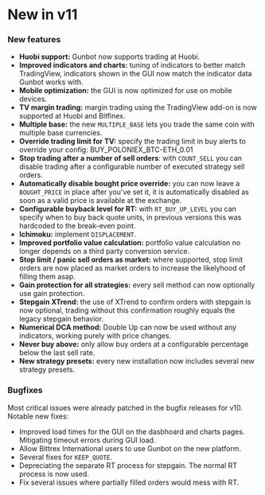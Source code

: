 # New in v11

### New features

*  **Huobi support:** Gunbot now supports trading at Huobi.
*  **Improved indicators and charts:** tuning of indicators to better match TradingView, indicators shown in the GUI now match the indicator data Gunbot works with.
*  **Mobile optimization:** the GUI is now optimized for use on mobile devices.
*  **TV margin trading:** margin trading using the TradingView add-on is now supported at Huobi and Bitfinex.
*  **Multiple base:** the new `MULTIPLE_BASE` lets you trade the same coin with multiple base currencies.
*  **Override trading limit for TV:** specify the trading limit in buy alerts to override your config: BUY\_POLONIEX\_BTC-ETH\_0.01
*  **Stop trading after a number of sell orders**: with `COUNT_SELL` you can disable trading after a configurable number of executed strategy sell orders.
*  **Automatically disable bought price override:** you can now leave a `BOUGHT_PRICE` in place after you've set it, it is automatically disabled as soon as a valid price is available at the exchange.
*  **Configurable buyback level for RT:** with `RT_BUY_UP_LEVEL` you can specify when to buy back quote units, in previous versions this was hardcoded to the break-even point.
*  **Ichimoku:** implement `DISPLACEMENT`.
*  **Improved portfolio value calculation:** portfolio value calculation no longer depends on a third party conversion service.
*  **Stop limit / panic sell orders as market:** where supported, stop limit orders are now placed as market orders to increase the likelyhood of filling them asap.
*  **Gain protection for all strategies:** every sell method can now optionally use gain protection.
*  **Stepgain XTrend:** the use of XTrend to confirm orders with stepgain is now optional, trading without this confirmation roughly equals the legacy stepgain behavior.
*  **Numerical DCA method:** Double Up can now be used without any indicators, working purely with price changes.
*  **Never buy above:** only allow buy orders at a configurable percentage below the last sell rate.
*  **New strategy presets:** every new installation now includes several new strategy presets.

###  Bugfixes

Most critical issues were already patched in the bugfix releases for v10. Notable new fixes:

* Improved load times for the GUI on the dasbhoard and charts pages. Mitigating timeout errors during GUI load.
* Allow Bittrex International users to use Gunbot on the new platform.
* Several fixes for `KEEP_QUOTE`.
* Depreciating the separate RT process for stepgain. The normal RT process is now used.
* Fix several issues where partially filled orders would mess with RT.

